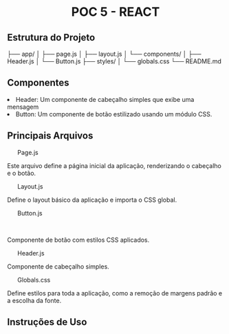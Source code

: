 <h1 align="center">POC 5 - REACT</h1>

<h2>Estrutura do Projeto</h2>

├── app/
│   ├── page.js
│   ├── layout.js
│   └── components/
│       ├── Header.js
│       └── Button.js
├── styles/
│   └── globals.css
└── README.md


<h2>Componentes</h2>

<li>Header: Um componente de cabeçalho simples que exibe uma mensagem</li>
<li>Button: Um componente de botão estilizado usando um módulo CSS.</li>

<h2>Principais Arquivos</h2>
<ul>Page.js</ul>
<p>Este arquivo define a página inicial da aplicação, renderizando o cabeçalho e o botão.</p>
<ul>Layout.js</ul>
<p>Define o layout básico da aplicação e importa o CSS global.</p>
<ul>Button.js</ul><br>
<p>Componente de botão com estilos CSS aplicados.</p>
<ul>Header.js</ul>
<p>Componente de cabeçalho simples.</P>
<ul>Globals.css</ul>
<p>Define estilos para toda a aplicação, como a remoção de margens padrão e a escolha da fonte.</p>

<h2>Instruções de Uso</h2>
<p></p>



